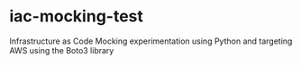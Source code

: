 # iac-mocking-test
Infrastructure as Code Mocking experimentation using Python and targeting AWS using the Boto3 library
